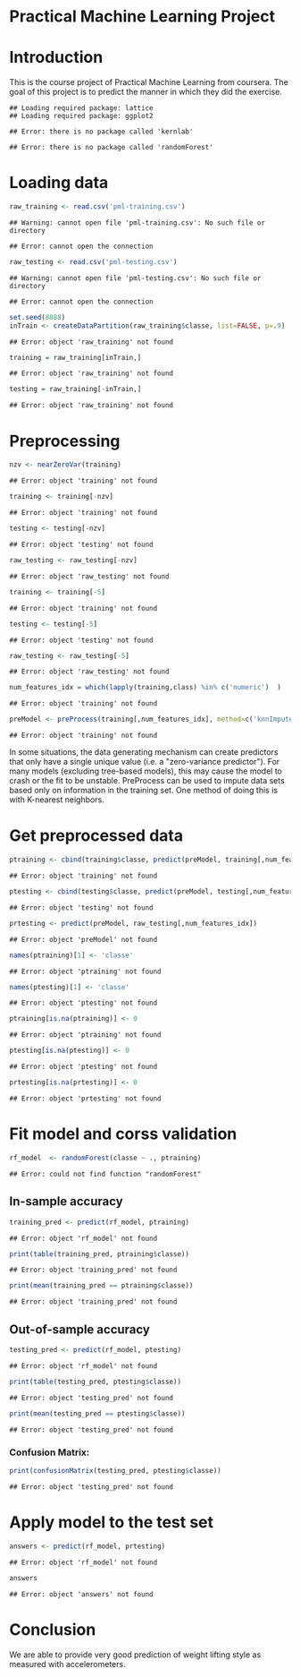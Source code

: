 Practical Machine Learning Project
========================================================

# Introduction

This is the course project of Practical Machine Learning from coursera.
The goal of this project is to predict the manner in which they did the exercise. 


```
## Loading required package: lattice
## Loading required package: ggplot2
```

```
## Error: there is no package called 'kernlab'
```

```
## Error: there is no package called 'randomForest'
```

# Loading data

```r
raw_training <- read.csv('pml-training.csv')
```

```
## Warning: cannot open file 'pml-training.csv': No such file or directory
```

```
## Error: cannot open the connection
```

```r
raw_testing <- read.csv('pml-testing.csv')
```

```
## Warning: cannot open file 'pml-testing.csv': No such file or directory
```

```
## Error: cannot open the connection
```

```r
set.seed(8888)
inTrain <- createDataPartition(raw_training$classe, list=FALSE, p=.9)
```

```
## Error: object 'raw_training' not found
```

```r
training = raw_training[inTrain,]
```

```
## Error: object 'raw_training' not found
```

```r
testing = raw_training[-inTrain,]
```

```
## Error: object 'raw_training' not found
```


# Preprocessing

```r
nzv <- nearZeroVar(training)
```

```
## Error: object 'training' not found
```

```r
training <- training[-nzv]
```

```
## Error: object 'training' not found
```

```r
testing <- testing[-nzv]
```

```
## Error: object 'testing' not found
```

```r
raw_testing <- raw_testing[-nzv]
```

```
## Error: object 'raw_testing' not found
```

```r
training <- training[-5]
```

```
## Error: object 'training' not found
```

```r
testing <- testing[-5]
```

```
## Error: object 'testing' not found
```

```r
raw_testing <- raw_testing[-5]
```

```
## Error: object 'raw_testing' not found
```

```r
num_features_idx = which(lapply(training,class) %in% c('numeric')  )
```

```
## Error: object 'training' not found
```

```r
preModel <- preProcess(training[,num_features_idx], method=c('knnImpute'))
```

```
## Error: object 'training' not found
```
In some situations, the data generating mechanism can create predictors that only have a single unique value (i.e. a "zero-variance predictor"). For many models (excluding tree-based models), this may cause the model to crash or the fit to be unstable.
PreProcess can be used to impute data sets based only on information in the training set. One method of doing this is with K-nearest neighbors.

# Get preprocessed data

```r
ptraining <- cbind(training$classe, predict(preModel, training[,num_features_idx]))
```

```
## Error: object 'training' not found
```

```r
ptesting <- cbind(testing$classe, predict(preModel, testing[,num_features_idx]))
```

```
## Error: object 'testing' not found
```

```r
prtesting <- predict(preModel, raw_testing[,num_features_idx])
```

```
## Error: object 'preModel' not found
```

```r
names(ptraining)[1] <- 'classe'
```

```
## Error: object 'ptraining' not found
```

```r
names(ptesting)[1] <- 'classe'
```

```
## Error: object 'ptesting' not found
```

```r
ptraining[is.na(ptraining)] <- 0
```

```
## Error: object 'ptraining' not found
```

```r
ptesting[is.na(ptesting)] <- 0
```

```
## Error: object 'ptesting' not found
```

```r
prtesting[is.na(prtesting)] <- 0
```

```
## Error: object 'prtesting' not found
```

# Fit model and corss validation

```r
rf_model  <- randomForest(classe ~ ., ptraining)
```

```
## Error: could not find function "randomForest"
```

## In-sample accuracy

```r
training_pred <- predict(rf_model, ptraining) 
```

```
## Error: object 'rf_model' not found
```

```r
print(table(training_pred, ptraining$classe))
```

```
## Error: object 'training_pred' not found
```

```r
print(mean(training_pred == ptraining$classe))
```

```
## Error: object 'training_pred' not found
```

## Out-of-sample accuracy

```r
testing_pred <- predict(rf_model, ptesting) 
```

```
## Error: object 'rf_model' not found
```

```r
print(table(testing_pred, ptesting$classe))
```

```
## Error: object 'testing_pred' not found
```

```r
print(mean(testing_pred == ptesting$classe))
```

```
## Error: object 'testing_pred' not found
```

### Confusion Matrix: 

```r
print(confusionMatrix(testing_pred, ptesting$classe))
```

```
## Error: object 'testing_pred' not found
```

# Apply model to the test set

```r
answers <- predict(rf_model, prtesting) 
```

```
## Error: object 'rf_model' not found
```

```r
answers
```

```
## Error: object 'answers' not found
```




# Conclusion
We are able to provide very good prediction of weight lifting style as measured with accelerometers.

